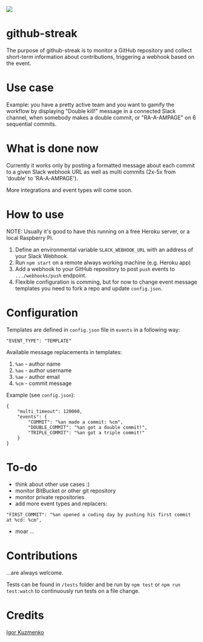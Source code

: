 ![](https://travis-ci.org/kuzzmi/github-streak.svg?branch=master)

# github-streak

The purpose of github-streak is to monitor a GitHub repository and collect short-term information about contributions, triggering a webhook based on the event.

# Use case

Example: you have a pretty active team and you want to gamify the workflow by displaying "Double kill!" message in a connected Slack channel, when somebody makes a double commit, or "RA-A-AMPAGE" on 6 sequential commits.

# What is done now

Currently it works only by posting a formatted message about each commit to a given Slack webhook URL as well as multi commits (2x-5x from 'double' to 'RA-A-AMPAGE').

More integrations and event types will come soon.

# How to use

NOTE: Usually it's good to have this running on a free Heroku server, or a local Raspberry Pi.

1. Define an environmental variable `SLACK_WEBHOOK_URL` with an address of your Slack Webhook.
2. Run `npm start` on a remote always working machine (e.g. Heroku app)
3. Add a webhook to your GitHub repository to post `push` events to `.../webhooks/push` endpoint.
4. Flexible configuration is comming, but for now to change event message templates you need to fork a repo and update `config.json`.

# Configuration

Templates are defined in `config.json` file in `events` in a following way:
```
"EVENT_TYPE": "TEMPLATE"
```

Available message replacements in templates:
1. `%an` - author name
2. `%au` - author username
3. `%ae` - author email
4. `%cm` - commit message

Example (see `config.json`):
```
{
    "multi_timeout": 120000,
    "events": {
        "COMMIT": "%an made a commit: %cm",
        "DOUBLE_COMMIT": "%an got a double commit!",
        "TRIPLE_COMMIT": "%an got a triple commit!"
    }
}
```

# To-do

* think about other use cases :)
* monitor BitBucket or other git repository
* monitor private repositories
* add more event types and replacers:
```
"FIRST_COMMIT": "%an opened a coding day by pushing his first commit at %cd: %cm",
```
* moar
...

# Contributions

...are always welcome.

Tests can be found in `/tests` folder and be run by `npm test` or `npm run test:watch` to continuously run tests on a file change.

# Credits

[Igor Kuzmenko](https://kuzzmi.com)
